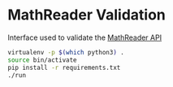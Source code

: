 # MathReader Validation

Interface used to validate the [MathReader API](https://github.com/carolreis/mathreader)

```bash
virtualenv -p $(which python3) .
source bin/activate
pip install -r requirements.txt
./run
```
